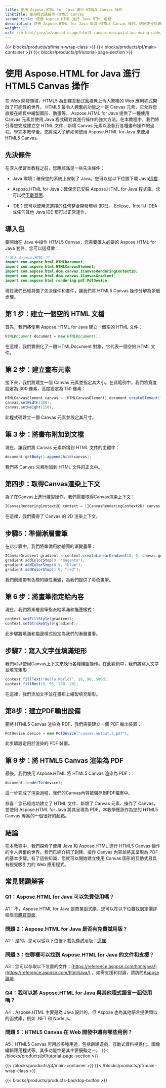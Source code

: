 ```yaml
---
title: 使用 Aspose.HTML for Java 進行 HTML5 Canvas 操作
linktitle: 使用程式碼操作 HTML5 Canvas
second_title: 使用 Aspose.HTML 進行 Java HTML 處理
description: 使用 Aspose.HTML for Java 學習 HTML5 Canvas 操作。透過逐步指導建立互動式圖形。
weight: 12
url: /zh-hant/java/advanced-usage/html5-canvas-manipulation-using-code/
---
```


{{< blocks/products/pf/main-wrap-class >}}
{{< blocks/products/pf/main-container >}}
{{< blocks/products/pf/tutorial-page-section >}}

# 使用 Aspose.HTML for Java 進行 HTML5 Canvas 操作

在 Web 開發領域，HTML5 為創建互動式且視覺上令人驚嘆的 Web 應用程式開啟了可能性的世界。 HTML5 最令人興奮的功能之一是 Canvas 元素，它允許您直接在網頁中繪製圖形、動畫等。 Aspose.HTML for Java 提供了一種使用 Canvas 元素並使用 Java 程式碼對其進行操作的強大方法。在本教程中，我們將引導您完成建立空 HTML 文件、新增 Canvas 元素以及執行各種畫布操作的過程。學完本教學後，您將深入了解如何使用 Aspose.HTML for Java 來使用 HTML5 Canvas。

## 先決條件

在深入學習本教程之前，您應該滿足一些先決條件：

-  Java 環境：確保您的系統上安裝了 Java。您可以從以下位置下載 Java[這裡](https://www.java.com/download/).

-  Aspose.HTML for Java：確保您已安裝 Aspose.HTML for Java 程式庫。您可以從[下載頁面](https://releases.aspose.com/html/java/).

- IDE：您可以使用您選擇的任何整合開發環境 (IDE)。 Eclipse、IntelliJ IDEA 或任何其他 Java IDE 都可以正常運作。

## 導入包

要開始在 Java 中操作 HTML5 Canvas，您需要匯入必要的 Aspose.HTML for Java 套件。您可以這樣做：

```java
//導入 Aspose.HTML 包
import com.aspose.html.HTMLDocument;
import com.aspose.html.HTMLCanvasElement;
import com.aspose.html.dom.canvas.ICanvasRenderingContext2D;
import com.aspose.html.dom.canvas.ICanvasGradient;
import com.aspose.html.rendering.pdf.PdfDevice;
```

現在我們已經具備了先決條件和套件，讓我們將 HTML5 Canvas 操作分解為多個步驟。

## 第 1 步：建立一個空的 HTML 文檔

首先，我們將使用 Aspose.HTML for Java 建立一個空的 HTML 文件：

```java
HTMLDocument document = new HTMLDocument();
```

在這裡，我們實例化了一個 HTMLDocument 對象，它代表一個空的 HTML 文件。

## 第 2 步：建立畫布元素

接下來，我們將建立一個 Canvas 元素並指定其大小。在此範例中，我們將寬度設定為 300 像素，高度設定為 150 像素：

```java
HTMLCanvasElement canvas = (HTMLCanvasElement) document.createElement("canvas");
canvas.setWidth(300);
canvas.setHeight(150);
```

此程式碼建立一個 Canvas 元素並設定其尺寸。

## 第 3 步：將畫布附加到文檔

現在，讓我們將 Canvas 元素新增到 HTML 文件的主體中：

```java
document.getBody().appendChild(canvas);
```

我們將 Canvas 元素附加到 HTML 文件的正文中。

## 第四步：取得Canvas渲染上下文

為了在Canvas上進行繪製操作，我們需要取得Canvas渲染上下文：

```java
ICanvasRenderingContext2D context = (ICanvasRenderingContext2D) canvas.getContext("2d");
```

在這裡，我們獲得了 Canvas 的 2D 渲染上下文。

## 步驟5：準備漸層畫筆

在此步驟中，我們將準備用於繪圖的漸變畫筆：

```java
ICanvasGradient gradient = context.createLinearGradient(0, 0, canvas.getWidth(), 0);
gradient.addColorStop(0, "magenta");
gradient.addColorStop(0.5, "blue");
gradient.addColorStop(1.0, "red");
```

我們創建帶有色標的線性漸變，為我們提供了彩色畫筆。

## 第 6 步：將畫筆指定給內容

現在，我們將漸層畫筆指派給填滿和描邊樣式：

```java
context.setFillStyle(gradient);
context.setStrokeStyle(gradient);
```

此步驟將填滿和描邊樣式設定為我們的漸層畫筆。

## 步驟7：寫入文字並填滿矩形

我們可以使用Canvas上下文來執行各種繪圖操作。在此範例中，我們將寫入文字並填充矩形：

```java
context.fillText("Hello World!", 10, 90, 500d);
context.fillRect(0, 95, 300, 20);
```

在這裡，我們添加文字並在畫布上繪製填充矩形。

## 第8步：建立PDF輸出設備

要將 HTML5 Canvas 渲染為 PDF，我們需要建立一個 PDF 輸出裝置：

```java
PdfDevice device = new PdfDevice("canvas.output.2.pdf");
```

此步驟設定用於渲染的 PDF 裝置。

## 第 9 步：將 HTML5 Canvas 渲染為 PDF

最後，我們使用 Aspose.HTML 將 HTML5 Canvas 渲染為 PDF：

```java
document.renderTo(device);
```

這一步完成了渲染過程，我們的Canvas內容被儲存到PDF檔案中。

恭喜！您已經成功建立了 HTML 文件、新增了 Canvas 元素、操作了 Canvas，並使用 Aspose.HTML for Java 將其呈現為 PDF。本教學應該作為您的 HTML5 Canvas 專案的一個很好的起點。

## 結論

在本教程中，我們探索了使用 Java 和 Aspose.HTML 進行 HTML5 Canvas 操作的令人興奮的世界。我們已經介紹了創建、操作 Canvas 內容並將其呈現為 PDF 的基本步驟。有了這些知識，您就可以開始建立使用 Canvas 圖形的互動式且具有視覺吸引力的 Web 應用程式。

## 常見問題解答

### Q1：Aspose.HTML for Java 可以免費使用嗎？

 A1：不，Aspose.HTML for Java 是商業函式庫。您可以在以下位置找到定價詳細信息[購買頁面](https://purchase.aspose.com/buy).

### 問題 2：Aspose.HTML for Java 是否有免費試用版？

 A2：是的，您可以從以下位置下載免費試用版：[這裡](https://releases.aspose.com/).

### 問題 3：在哪裡可以找到 Aspose.HTML for Java 的文件和支援？

 A3：您可以存取以下位置的文件：[https://reference.aspose.com/html/java/](https://reference.aspose.com/html/java/) 。如需支援和討論，請訪問[Aspose 論壇](https://forum.aspose.com/).

### Q4：我可以將 Aspose.HTML for Java 與其他程式語言一起使用嗎？

A4：Aspose.HTML 主要是為 Java 設計的，但 Aspose 也為其他語言提供類似的函式庫，例如 .NET 和 Node.js。

### 問題 5：HTML5 Canvas 在 Web 開發中還有哪些用例？

A5：HTML5 Canvas 可用於多種用途，包括創建遊戲、互動式資料視覺化、圖像編輯應用程式等。其多功能性是其主要優勢之一。
{{< /blocks/products/pf/tutorial-page-section >}}

{{< /blocks/products/pf/main-container >}}
{{< /blocks/products/pf/main-wrap-class >}}

{{< blocks/products/products-backtop-button >}}
